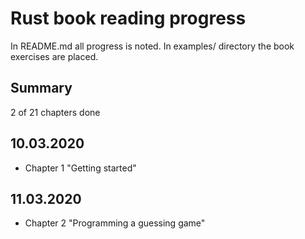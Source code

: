 # Rust book reading progress

In README.md all progress is noted. In examples/ directory the book exercises are placed.

## Summary
2 of 21 chapters done

## 10.03.2020 

 - Chapter 1 "Getting started"
 
## 11.03.2020

 - Chapter 2 "Programming a guessing game"
